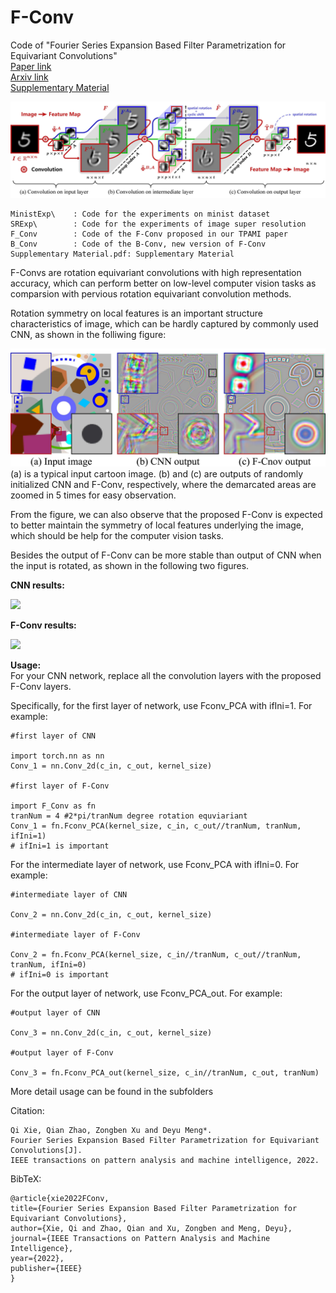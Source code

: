 # F-Conv
Code of "Fourier Series Expansion Based Filter Parametrization for Equivariant Convolutions"  
[Paper link](https://ieeexplore.ieee.org/abstract/document/9851557)  
[Arxiv link](https://arxiv.org/submit/4780066/view)  
[Supplementary Material](https://github.com/XieQi2015/F-Conv/blob/main/Supplementary%20Material.pdf)

![Illustration of F-Conv](https://raw.githubusercontent.com/XieQi2015/ImageFolder/master/F-Conv/Fig4.jpg)

    MinistExp\    : Code for the experiments on minist dataset
    SRExp\        : Code for the experiments of image super resolution 
    F_Conv        : Code of the F-Conv proposed in our TPAMI paper
    B_Conv        : Code of the B-Conv, new version of F-Conv
    Supplementary Material.pdf: Supplementary Material
    
F-Convs are rotation equivariant convolutions with high representation accuracy, which can perform better on low-level computer vision tasks as comparsion with pervious rotation equivariant convolution methods.

Rotation symmetry on local features is an important structure characteristics of image, which can be hardly captured by commonly used CNN, as shown in the folliwing figure:

<img src="https://raw.githubusercontent.com/XieQi2015/ImageFolder/master/F-Conv/EqExample_1_new2.jpg" width="620">
(a) is a typical input cartoon image. (b) and (c) are outputs of randomly
initialized CNN and F-Conv, respectively, where the demarcated areas
are zoomed in 5 times for easy observation.

From the figure, we can also observe that the proposed F-Conv is expected to better maintain the symmetry of local features underlying the image, which should be help for the computer vision tasks.

Besides the output of F-Conv can be more stable than output of CNN when the input is rotated, as shown in the following two figures.

**CNN results:**

<img src="https://github.com/XieQi2015/ImageFolder/blob/master/F-Conv/CNN_tiny2.gif">

**F-Conv results:**

<img src="https://github.com/XieQi2015/ImageFolder/blob/master/F-Conv/FCNN_tiny2.gif">

**Usage:**    
For your CNN network, replace all the convolution layers with the proposed F-Conv layers. 

Specifically, for the first layer of network, use Fconv_PCA with ifIni=1. For example:

    #first layer of CNN

    import torch.nn as nn
    Conv_1 = nn.Conv_2d(c_in, c_out, kernel_size)

    #first layer of F-Conv

    import F_Conv as fn
    tranNum = 4 #2*pi/tranNum degree rotation equviariant 
    Conv_1 = fn.Fconv_PCA(kernel_size, c_in, c_out//tranNum, tranNum, ifIni=1) 
    # ifIni=1 is important

For the intermediate layer of network, use Fconv_PCA with ifIni=0. For example:

    #intermediate layer of CNN

    Conv_2 = nn.Conv_2d(c_in, c_out, kernel_size)

    #intermediate layer of F-Conv

    Conv_2 = fn.Fconv_PCA(kernel_size, c_in//tranNum, c_out//tranNum, tranNum, ifIni=0) 
    # ifIni=0 is important

For the output layer of network, use Fconv_PCA_out. For example:

    #output layer of CNN

    Conv_3 = nn.Conv_2d(c_in, c_out, kernel_size)

    #output layer of F-Conv

    Conv_3 = fn.Fconv_PCA_out(kernel_size, c_in//tranNum, c_out, tranNum)

More detail usage can be found in the subfolders

Citation:

    Qi Xie, Qian Zhao, Zongben Xu and Deyu Meng*. 
    Fourier Series Expansion Based Filter Parametrization for Equivariant Convolutions[J]. 
    IEEE transactions on pattern analysis and machine intelligence, 2022.
    
BibTeX:
    
    @article{xie2022FConv,
    title={Fourier Series Expansion Based Filter Parametrization for Equivariant Convolutions},
    author={Xie, Qi and Zhao, Qian and Xu, Zongben and Meng, Deyu},
    journal={IEEE Transactions on Pattern Analysis and Machine Intelligence},
    year={2022},
    publisher={IEEE}
    }


